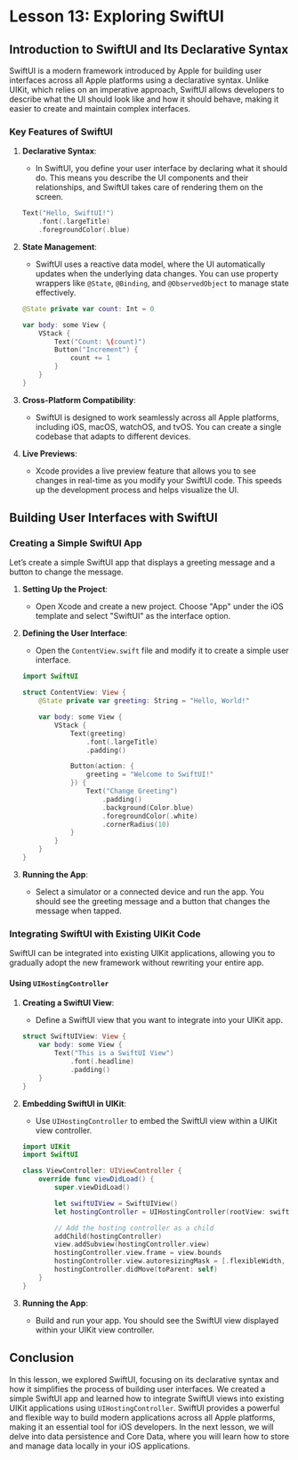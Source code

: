 # Lesson 13: Exploring SwiftUI

## Introduction to SwiftUI and Its Declarative Syntax

SwiftUI is a modern framework introduced by Apple for building user interfaces across all Apple platforms using a declarative syntax. Unlike UIKit, which relies on an imperative approach, SwiftUI allows developers to describe what the UI should look like and how it should behave, making it easier to create and maintain complex interfaces.

### Key Features of SwiftUI

1. **Declarative Syntax**:
   - In SwiftUI, you define your user interface by declaring what it should do. This means you describe the UI components and their relationships, and SwiftUI takes care of rendering them on the screen.
   ```swift
   Text("Hello, SwiftUI!")
       .font(.largeTitle)
       .foregroundColor(.blue)
   ```

2. **State Management**:
   - SwiftUI uses a reactive data model, where the UI automatically updates when the underlying data changes. You can use property wrappers like `@State`, `@Binding`, and `@ObservedObject` to manage state effectively.
   ```swift
   @State private var count: Int = 0

   var body: some View {
       VStack {
           Text("Count: \(count)")
           Button("Increment") {
               count += 1
           }
       }
   }
   ```

3. **Cross-Platform Compatibility**:
   - SwiftUI is designed to work seamlessly across all Apple platforms, including iOS, macOS, watchOS, and tvOS. You can create a single codebase that adapts to different devices.

4. **Live Previews**:
   - Xcode provides a live preview feature that allows you to see changes in real-time as you modify your SwiftUI code. This speeds up the development process and helps visualize the UI.

## Building User Interfaces with SwiftUI

### Creating a Simple SwiftUI App

Let’s create a simple SwiftUI app that displays a greeting message and a button to change the message.

1. **Setting Up the Project**:
   - Open Xcode and create a new project. Choose "App" under the iOS template and select "SwiftUI" as the interface option.

2. **Defining the User Interface**:
   - Open the `ContentView.swift` file and modify it to create a simple user interface.
   ```swift
   import SwiftUI

   struct ContentView: View {
       @State private var greeting: String = "Hello, World!"

       var body: some View {
           VStack {
               Text(greeting)
                   .font(.largeTitle)
                   .padding()

               Button(action: {
                   greeting = "Welcome to SwiftUI!"
               }) {
                   Text("Change Greeting")
                       .padding()
                       .background(Color.blue)
                       .foregroundColor(.white)
                       .cornerRadius(10)
               }
           }
       }
   }
   ```

3. **Running the App**:
   - Select a simulator or a connected device and run the app. You should see the greeting message and a button that changes the message when tapped.

### Integrating SwiftUI with Existing UIKit Code

SwiftUI can be integrated into existing UIKit applications, allowing you to gradually adopt the new framework without rewriting your entire app.

#### Using `UIHostingController`

1. **Creating a SwiftUI View**:
   - Define a SwiftUI view that you want to integrate into your UIKit app.
   ```swift
   struct SwiftUIView: View {
       var body: some View {
           Text("This is a SwiftUI View")
               .font(.headline)
               .padding()
       }
   }
   ```

2. **Embedding SwiftUI in UIKit**:
   - Use `UIHostingController` to embed the SwiftUI view within a UIKit view controller.
   ```swift
   import UIKit
   import SwiftUI

   class ViewController: UIViewController {
       override func viewDidLoad() {
           super.viewDidLoad()

           let swiftUIView = SwiftUIView()
           let hostingController = UIHostingController(rootView: swiftUIView)

           // Add the hosting controller as a child
           addChild(hostingController)
           view.addSubview(hostingController.view)
           hostingController.view.frame = view.bounds
           hostingController.view.autoresizingMask = [.flexibleWidth, .flexibleHeight]
           hostingController.didMove(toParent: self)
       }
   }
   ```

3. **Running the App**:
   - Build and run your app. You should see the SwiftUI view displayed within your UIKit view controller.

## Conclusion

In this lesson, we explored SwiftUI, focusing on its declarative syntax and how it simplifies the process of building user interfaces. We created a simple SwiftUI app and learned how to integrate SwiftUI views into existing UIKit applications using `UIHostingController`. SwiftUI provides a powerful and flexible way to build modern applications across all Apple platforms, making it an essential tool for iOS developers. In the next lesson, we will delve into data persistence and Core Data, where you will learn how to store and manage data locally in your iOS applications.